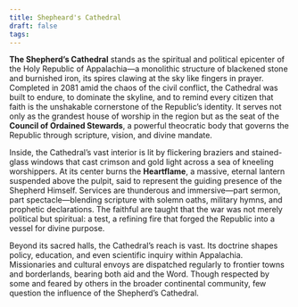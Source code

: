 ```yaml
---
title: Shepheard's Cathedral
draft: false
tags:
---
```

 
**The Shepherd’s Cathedral** stands as the spiritual and political epicenter of the Holy Republic of Appalachia—a monolithic structure of blackened stone and burnished iron, its spires clawing at the sky like fingers in prayer. Completed in 2081 amid the chaos of the civil conflict, the Cathedral was built to endure, to dominate the skyline, and to remind every citizen that faith is the unshakable cornerstone of the Republic’s identity. It serves not only as the grandest house of worship in the region but as the seat of the **Council of Ordained Stewards**, a powerful theocratic body that governs the Republic through scripture, vision, and divine mandate.

Inside, the Cathedral’s vast interior is lit by flickering braziers and stained-glass windows that cast crimson and gold light across a sea of kneeling worshippers. At its center burns the **Heartflame**, a massive, eternal lantern suspended above the pulpit, said to represent the guiding presence of the Shepherd Himself. Services are thunderous and immersive—part sermon, part spectacle—blending scripture with solemn oaths, military hymns, and prophetic declarations. The faithful are taught that the war was not merely political but spiritual: a test, a refining fire that forged the Republic into a vessel for divine purpose.

Beyond its sacred halls, the Cathedral’s reach is vast. Its doctrine shapes policy, education, and even scientific inquiry within Appalachia. Missionaries and cultural envoys are dispatched regularly to frontier towns and borderlands, bearing both aid and the Word. Though respected by some and feared by others in the broader continental community, few question the influence of the Shepherd’s Cathedral.